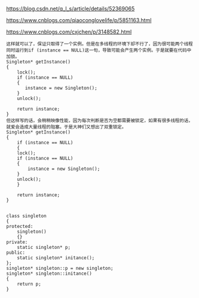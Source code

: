 https://blog.csdn.net/q_l_s/article/details/52369065

https://www.cnblogs.com/qiaoconglovelife/p/5851163.html

https://www.cnblogs.com/cxjchen/p/3148582.html

	这样就可以了，保证只取得了一个实例。但是在多线程的环境下却不行了，因为很可能两个线程同时运行到if (instance == NULL)这一句，导致可能会产生两个实例。于是就要在代码中加锁。
	Singleton* getInstance()
	{
	    lock();
	    if (instance == NULL)
	    {
	       instance = new Singleton();
	    }
	    unlock();

	    return instance;
	}
	但这样写的话，会稍稍映像性能，因为每次判断是否为空都需要被锁定，如果有很多线程的话，就爱会造成大量线程的阻塞。于是大神们又想出了双重锁定。
	Singleton* getInstance()
	{
	    if (instance == NULL)
	    {
		lock();
		if (instance == NULL)
		{
			instance = new Singleton();
		}
		unlock();
	    }

	    return instance;
	}


	class singleton
	{
	protected:
	    singleton()
	    {}
	private:
	    static singleton* p;
	public:
	    static singleton* initance();
	};
	singleton* singleton::p = new singleton;
	singleton* singleton::initance()
	{
	    return p;
	}
